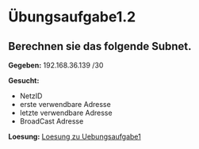 # Übungsaufgabe1.2

## Berechnen sie das folgende Subnet.
**Gegeben:**
192.168.36.139 /30

**Gesucht:**
- NetzID
- erste verwendbare Adresse
- letzte verwendbare Adresse
- BroadCast Adresse

**Loesung:**
[Loesung zu Uebungsaufgabe1](https://github.com/ppedvAG/KW43-NetzwerkTCPIP/blob/main/Notizen/Tag1-IP-Uebung1-2-Loesung.png "Loesung")